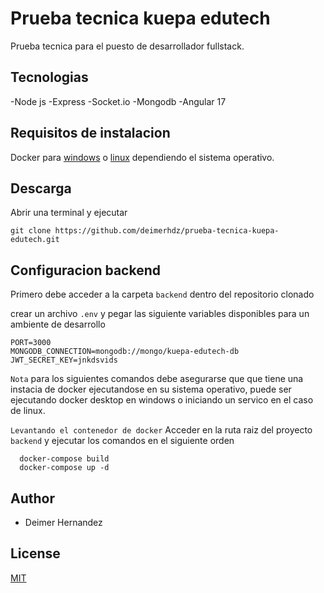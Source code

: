 # Prueba tecnica kuepa edutech 

Prueba tecnica para el puesto de desarrollador fullstack.

## Tecnologias
  -Node js
  -Express
  -Socket.io
  -Mongodb
  -Angular 17
## Requisitos de instalacion

Docker para [windows](https://docs.docker.com/desktop/install/windows-install/) o [linux](https://docs.docker.com/desktop/install/linux-install/) dependiendo el sistema operativo.

## Descarga
Abrir una terminal y ejecutar 
```
git clone https://github.com/deimerhdz/prueba-tecnica-kuepa-edutech.git
```
## Configuracion backend

Primero debe acceder a la carpeta ``backend`` dentro del repositorio clonado

crear un archivo ``.env`` y pegar las siguiente variables disponibles para un ambiente de desarrollo
```
PORT=3000
MONGODB_CONNECTION=mongodb://mongo/kuepa-edutech-db
JWT_SECRET_KEY=jnkdsvids
```

``Nota`` para los siguientes comandos debe asegurarse que que tiene una instacia de docker ejecutandose en su sistema operativo, puede ser ejecutando docker desktop en windows o iniciando un servico en el caso de linux.

``Levantando el contenedor de docker``
Acceder en la ruta raiz del proyecto ``backend`` y ejecutar los comandos en el siguiente orden
```
  docker-compose build
  docker-compose up -d
```

## Author  

- Deimer Hernandez

## License

[MIT](https://choosealicense.com/licenses/mit/)